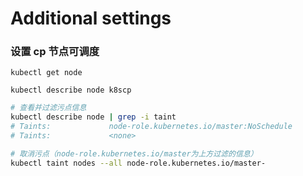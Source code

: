 # Additional settings

### 设置 cp 节点可调度

```
kubectl get node

kubectl describe node k8scp

```

```bash
# 查看并过滤污点信息
kubectl describe node | grep -i taint
# Taints:             node-role.kubernetes.io/master:NoSchedule
# Taints:             <none>

# 取消污点（node-role.kubernetes.io/master为上方过滤的信息）
kubectl taint nodes --all node-role.kubernetes.io/master-

```

